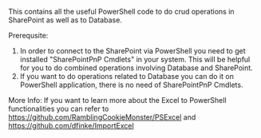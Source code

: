 This contains all the useful PowerShell code to do crud operations in SharePoint as well as to Database.

Prerequsite:
1. In order to connect to the SharePoint via PowerShell you need to get installed "SharePointPnP Cmdlets" in your system. This will be helpful for you to do combined operations involving Database and SharePoint.
2. If you want to do operations related to Database you can do it on PowerShell application, there is no need of SharePointPnP Cmdlets.

More Info:
If you want to learn more about the Excel to PowerShell functionalities you can refer to https://github.com/RamblingCookieMonster/PSExcel
and https://github.com/dfinke/ImportExcel
